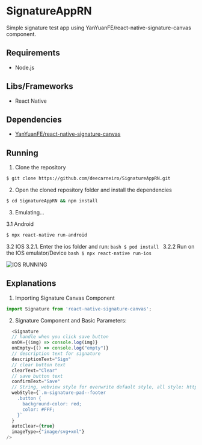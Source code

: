 # SignatureAppRN

Simple signature test app using YanYuanFE/react-native-signature-canvas component.

## Requirements

- Node.js

## Libs/Frameworks

- React Native

## Dependencies

- [YanYuanFE/react-native-signature-canvas](https://github.com/YanYuanFE/react-native-signature-canvas#readme)

## Running

1. Clone the repository
```bash
$ git clone https://github.com/deecarneiro/SignatureAppRN.git
```

2. Open the cloned repository folder and install the dependencies
```bash
$ cd SignatureAppRN && npm install
```

3. Emulating...

  3.1 Android
 ```bash
 $ npx react-native run-android
 ````
  3.2 IOS
    3.2.1. Enter the ios folder and run:
     ```bash
     $ pod install
     ```
    3.2.2 Run on the IOS emulator/Device
    ```bash
     $ npx react-native run-ios
     ```
 
![IOS RUNNING](https://user-images.githubusercontent.com/44411176/114476251-451d8f00-9bd0-11eb-8153-78759c6ba01e.png)  

## Explanations


1. Importing Signature Canvas Component

```javascript
import Signature from 'react-native-signature-canvas';
```

2. Signature Component and Basic Parameters:

```javascript
  <Signature
  // handle when you click save button
  onOK={(img) => console.log(img)}
  onEmpty={() => console.log("empty")}
  // description text for signature
  descriptionText="Sign"
  // clear button text
  clearText="Clear"
  // save button text
  confirmText="Save"
  // String, webview style for overwrite default style, all style: https://github.com/YanYuanFE/react-native-signature-canvas/blob/master/h5/css/signature-pad.css
  webStyle={`.m-signature-pad--footer
    .button {
      background-color: red;
      color: #FFF;
    }`
  }
  autoClear={true}
  imageType={"image/svg+xml"}
/>
```


